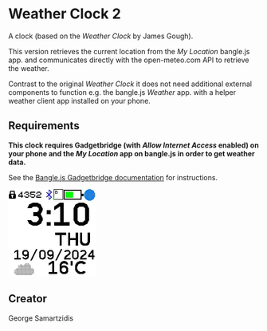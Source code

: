 # Weather Clock 2

A clock (based on the _Weather Clock_ by James Gough).

This version retrieves the current location from the _My Location_ bangle.js app. and communicates directly with the open-meteo.com API to retrieve the weather. 

Contrast to the original _Weather Clock_ it does not need additional external components to function e.g. the bangle.js _Weather_ app. with a helper weather client app installed on your phone.

## Requirements

**This clock requires Gadgetbridge (with _Allow Internet Access_ enabled) on your phone and the _My Location_ app on bangle.js in order to get weather data.**

See the [Bangle.js Gadgetbridge documentation](https://www.espruino.com/Gadgetbridge) for instructions.

![Screenshot](screens/screen1.png)

## Creator

George Samartzidis
